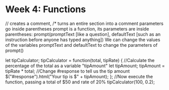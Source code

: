 # Week 4: Functions
// creates a comment, /* turns an entire section into a comment
parameters go inside parentheses
prompt is a function, its parameters are inside parentheses:
prompt(promptText [like a question], defaultText [such as an instruction before anyone has typed anything])
We can change the values of the variables promptText and defaultText to change the parameters of prompt()

let tipCalculator;
tipCalculator = function(total, tipRate) {
    //Calculate the percentage of the total as a variable "tipAmount"
    let tipAmount;
    tipAmount = tipRate * total;
    //Change #response to tell us the tip amount
    $("#response").html("Your tip is $" + tipAmount);
};
//Now execute the function, passing a total of $50 and rate of 20%
tipCalculator(100, 0.2);

